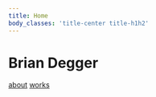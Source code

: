 ```yaml
---
title: Home
body_classes: 'title-center title-h1h2'
---
```


# Brian Degger
[about](about)
[works](page3)
